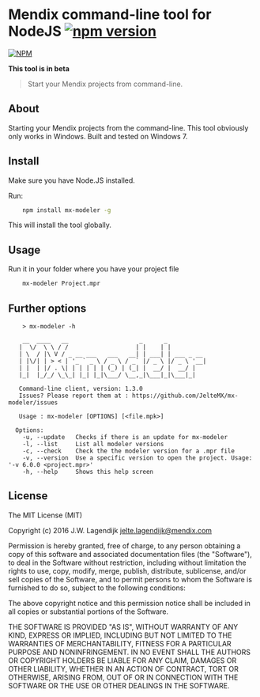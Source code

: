 # Mendix command-line tool for NodeJS [![npm version](https://badge.fury.io/js/mx-modeler.svg)](http://badge.fury.io/js/mx-modeler)

[![NPM](https://nodei.co/npm/mx-modeler.svg?downloads=true&stars=true)](https://nodei.co/npm/mx-modeler/)

**This tool is in beta**

> Start your Mendix projects from command-line.

## About

Starting your Mendix projects from the command-line. This tool obviously only works in Windows. Built and tested on Windows 7.

## Install

Make sure you have Node.JS installed.

Run:

```bash
	npm install mx-modeler -g
```

This will install the tool globally.

## Usage

Run it in your folder where you have your project file

```bash
	mx-modeler Project.mpr
```

## Further options

```
	> mx-modeler -h

    __  ____   __                    _      _
   |  \/  \ \ / /                   | |    | |
   | \  / |\ V / _ __ ___   ___   __| | ___| | ___ _ __
   | |\/| | > < | '_ ` _ \ / _ \ / _` |/ _ \ |/ _ \ '__|
   | |  | |/ . \| | | | | | (_) | (_| |  __/ |  __/ |
   |_|  |_/_/ \_\_| |_| |_|\___/ \__,_|\___|_|\___|_|

   Command-line client, version: 1.3.0
   Issues? Please report them at : https://github.com/JelteMX/mx-modeler/issues

   Usage : mx-modeler [OPTIONS] [<file.mpk>]

  Options:
    -u, --update   Checks if there is an update for mx-modeler
    -l, --list     List all modeler versions
    -c, --check    Check the the modeler version for a .mpr file
    -v, --version  Use a specific version to open the project. Usage: '-v 6.0.0 <project.mpr>'
    -h, --help     Shows this help screen

```

## License

The MIT License (MIT)

Copyright (c) 2016 J.W. Lagendijk <jelte.lagendijk@mendix.com>

Permission is hereby granted, free of charge, to any person obtaining a copy
of this software and associated documentation files (the "Software"), to deal
in the Software without restriction, including without limitation the rights
to use, copy, modify, merge, publish, distribute, sublicense, and/or sell
copies of the Software, and to permit persons to whom the Software is
furnished to do so, subject to the following conditions:

The above copyright notice and this permission notice shall be included in
all copies or substantial portions of the Software.

THE SOFTWARE IS PROVIDED "AS IS", WITHOUT WARRANTY OF ANY KIND, EXPRESS OR
IMPLIED, INCLUDING BUT NOT LIMITED TO THE WARRANTIES OF MERCHANTABILITY,
FITNESS FOR A PARTICULAR PURPOSE AND NONINFRINGEMENT. IN NO EVENT SHALL THE
AUTHORS OR COPYRIGHT HOLDERS BE LIABLE FOR ANY CLAIM, DAMAGES OR OTHER
LIABILITY, WHETHER IN AN ACTION OF CONTRACT, TORT OR OTHERWISE, ARISING FROM,
OUT OF OR IN CONNECTION WITH THE SOFTWARE OR THE USE OR OTHER DEALINGS IN
THE SOFTWARE.
